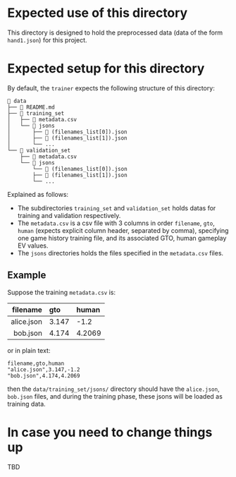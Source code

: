 # Expected use of this directory

This directory is designed to hold the preprocessed data (data of the form `hand1.json`) for this project.

# Expected setup for this directory

By default, the `trainer` expects the following structure of this directory:

```
 data
├── 󰂺 README.md
├──  training_set
│   ├──  metadata.csv
│   └──  jsons
│       ├──  (filenames_list[0]).json
│       ├──  (filenames_list[1]).json
│       └── ...
└──  validation_set
    ├──  metadata.csv
    └──  jsons
        └──  (filenames_list[0]).json
        ├──  (filenames_list[1]).json
        └── ...
```

Explained as follows:

- The subdirectories `training_set` and `validation_set` holds
  datas for training and validation respectively.
- The `metadata.csv` is a csv file with 3 columns in order `filename`, `gto`, `human`
  (expects explicit column header, separated by comma),
  specifying one game history training file, and its associated GTO, human gameplay EV values.
- The `jsons` directories holds the files specified in the `metadata.csv` files.

## Example

Suppose the training `metadata.csv` is:

|filename|gto|human|
|-:|:-|:-|
|alice.json|3.147|-1.2|
|bob.json|4.174|4.2069|

or in plain text:

```
filename,gto,human
"alice.json",3.147,-1.2
"bob.json",4.174,4.2069
```

then the `data/training_set/jsons/` directory should have the `alice.json`, `bob.json` files,
and during the training phase, these jsons will be loaded as training data.

# In case you need to change things up

TBD
